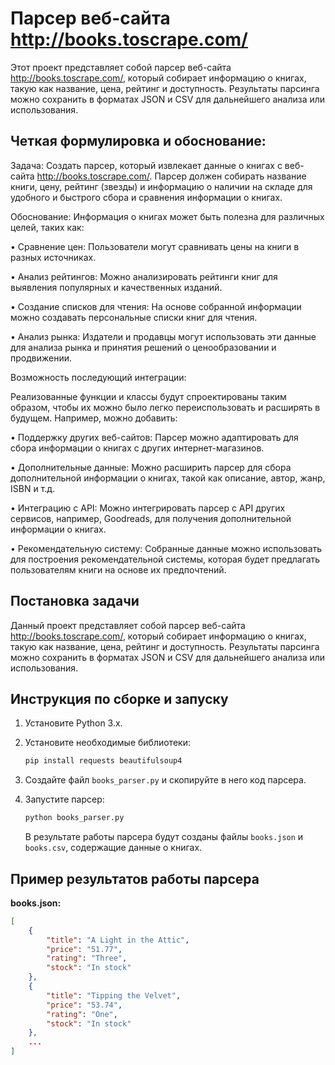# Парсер веб-сайта http://books.toscrape.com/
Этот проект представляет собой парсер веб-сайта http://books.toscrape.com/, который собирает информацию о книгах, такую как название, цена, рейтинг и доступность. Результаты парсинга можно сохранить в форматах JSON и CSV для дальнейшего анализа или использования.

## Четкая формулировка и обоснование:

Задача: Создать парсер, который извлекает данные о книгах с веб-сайта http://books.toscrape.com/. Парсер должен собирать название книги, цену, рейтинг (звезды) и информацию о наличии на складе для удобного и быстрого сбора и сравнения информации о книгах.

Обоснование: Информация о книгах может быть полезна для различных целей, таких как:

•	Сравнение цен: Пользователи могут сравнивать цены на книги в разных источниках.

•	Анализ рейтингов: Можно анализировать рейтинги книг для выявления популярных и качественных изданий.

•	Создание списков для чтения: На основе собранной информации можно создавать персональные списки книг для чтения.

•	Анализ рынка: Издатели и продавцы могут использовать эти данные для анализа рынка и принятия решений о ценообразовании и продвижении.

Возможность последующий интеграции:

Реализованные функции и классы будут спроектированы таким образом, чтобы их можно было легко переиспользовать и расширять в будущем. Например, можно добавить:

•	Поддержку других веб-сайтов: Парсер можно адаптировать для сбора информации о книгах с других интернет-магазинов.

•	Дополнительные данные: Можно расширить парсер для сбора дополнительной информации о книгах, такой как описание, автор, жанр, ISBN и т.д.

•	Интеграцию с API: Можно интегрировать парсер с API других сервисов, например, Goodreads, для получения дополнительной информации о книгах.

•	Рекомендательную систему: Собранные данные можно использовать для построения рекомендательной системы, которая будет предлагать пользователям книги на основе их предпочтений.

## Постановка задачи

Данный проект представляет собой парсер веб-сайта http://books.toscrape.com/, который собирает информацию о книгах, такую как название, цена, рейтинг и доступность.  Результаты парсинга можно сохранить в форматах JSON и CSV для дальнейшего анализа или использования.

## Инструкция по сборке и запуску

1.  Установите Python 3.x.
2.  Установите необходимые библиотеки:

    ```bash
    pip install requests beautifulsoup4
    ```

3.  Создайте файл `books_parser.py` и скопируйте в него код парсера.
4.  Запустите парсер:

    ```bash
    python books_parser.py
    ```

    В результате работы парсера будут созданы файлы `books.json` и `books.csv`, содержащие данные о книгах.

## Пример результатов работы парсера

**books.json:**

```json
[
    {
        "title": "A Light in the Attic",
        "price": "51.77",
        "rating": "Three",
        "stock": "In stock"
    },
    {
        "title": "Tipping the Velvet",
        "price": "53.74",
        "rating": "One",
        "stock": "In stock"
    },
    ...
]
